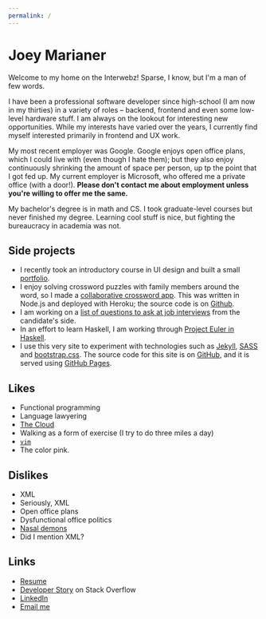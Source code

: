 ```yaml
---
permalink: /
---
```

Joey Marianer
=============
<span class="visible-xs visible-sm">
</span>

Welcome to my home on the Interwebz! Sparse, I know, but I'm a man of few words.

I have been a professional software developer since high-school (I am now in my thirties) in a variety of roles – backend, frontend and even some low-level hardware stuff. I am always on the lookout for interesting new opportunities. While my interests have varied over the years, I currently find myself interested primarily in frontend and UX work.

My most recent employer was Google. Google enjoys open office plans, which I could live with (even though I hate them); but they also enjoy continuously shrinking the amount of space per person, up tp the point that I got fed up. My current employer is Microsoft, who offered me a private office (with a door!). **Please don't contact me about employment unless you're willing to offer me the same.**

My bachelor's degree is in math and CS. I took graduate-level courses but never finished my degree. Learning cool stuff is nice, but fighting the bureaucracy in academia was not.

Side projects
-------------
- I recently took an introductory course in UI design and built a small [portfolio](#).
- I enjoy solving crossword puzzles with family members around the word, so I made a [collaborative crossword app](#). This was written in Node.js and deployed with Heroku; the source code is on [Github](#).
- I am working on a [list of questions to ask at job interviews](#) from the candidate's side.
- In an effort to learn Haskell, I am working through [Project Euler in Haskell](#).
- I use this very site to experiment with technologies such as [Jekyll](#), [SASS](#) and [bootstrap.css](#). The source code for this site is on [GitHub](#), and it is served using [GitHub Pages](#).

Likes
-----
- Functional programming
- Language lawyering
- [The Cloud](https://xkcd.com/908/)
- Walking as a form of exercise (I try to do three miles a day)
- [`vim`](#)
- The color <span class="pink">pink</span>.

Dislikes
--------
- XML
- Seriously, XML
- Open office plans
- Dysfunctional office politics
- [Nasal demons](#)
- Did I mention XML?

Links
-----
- [Resume](#)
- [Developer Story](#) on Stack Overflow
- [LinkedIn](#)
- [Email me](mailto:me@joeym.org)
